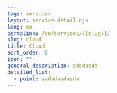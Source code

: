 ```yaml
---
tags: services
layout: service-detail.njk
lang: en
permalink: /en/services/{{slug}}/
slug: cloud
title: Cloud
sort_order: 0
icon: ""
general_description: sdsdasda
detailed_list:
  - point: sadadasdasda
---
```

